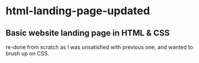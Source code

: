 # html-landing-page-updated

## Basic website landing page in HTML & CSS
re-done from scratch as I was unsatisfied with previous one, and wanted to brush up on CSS.
